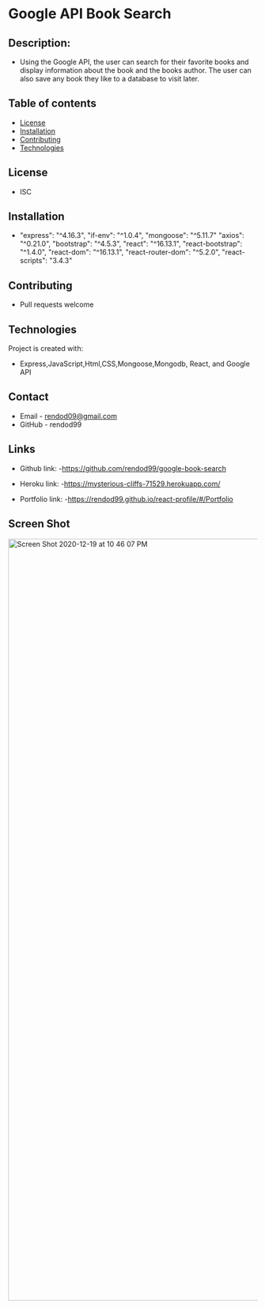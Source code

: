 # Google API Book Search



## Description:
*  Using the Google API, the user can search for their favorite books and display information about the book and the books author. The user can also save any book they like to a database to visit later.
 
## Table of contents
* [License](#license)
* [Installation](#installation)
* [Contributing](#contributing)
* [Technologies](#technologies)
            
            
## License
*   ISC      
            
## Installation
* "express": "^4.16.3",
    "if-env": "^1.0.4",
    "mongoose": "^5.11.7"
    "axios": "^0.21.0",
    "bootstrap": "^4.5.3",
    "react": "^16.13.1",
    "react-bootstrap": "^1.4.0",
    "react-dom": "^16.13.1",
    "react-router-dom": "^5.2.0",
    "react-scripts": "3.4.3"
            
## Contributing
* Pull requests welcome
            
            
## Technologies
Project is created with:
* Express,JavaScript,Html,CSS,Mongoose,Mongodb, React, and Google API

## Contact
* Email - rendod09@gmail.com
* GitHub - rendod99
            
## Links
* Github link:
 -https://github.com/rendod99/google-book-search

* Heroku link:
-https://mysterious-cliffs-71529.herokuapp.com/

* Portfolio link:
-https://rendod99.github.io/react-profile/#/Portfolio

## Screen Shot
<img width="1542" alt="Screen Shot 2020-12-19 at 10 46 07 PM" src="https://user-images.githubusercontent.com/66277385/102705326-1576ff80-424c-11eb-902b-3194fb3603e2.png">
